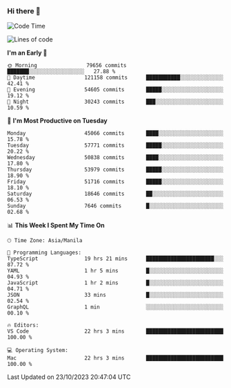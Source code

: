### Hi there 👋

<!--START_SECTION:waka-->
![Code Time](http://img.shields.io/badge/Code%20Time-4%2C450%20hrs%2054%20mins-blue)

![Lines of code](https://img.shields.io/badge/From%20Hello%20World%20I%27ve%20Written-108.5%20million%20lines%20of%20code-blue)

**I'm an Early 🐤** 

```text
🌞 Morning                79656 commits       ███████░░░░░░░░░░░░░░░░░░   27.88 % 
🌆 Daytime                121158 commits      ███████████░░░░░░░░░░░░░░   42.41 % 
🌃 Evening                54605 commits       █████░░░░░░░░░░░░░░░░░░░░   19.12 % 
🌙 Night                  30243 commits       ███░░░░░░░░░░░░░░░░░░░░░░   10.59 % 
```
📅 **I'm Most Productive on Tuesday** 

```text
Monday                   45066 commits       ████░░░░░░░░░░░░░░░░░░░░░   15.78 % 
Tuesday                  57771 commits       █████░░░░░░░░░░░░░░░░░░░░   20.22 % 
Wednesday                50838 commits       ████░░░░░░░░░░░░░░░░░░░░░   17.80 % 
Thursday                 53979 commits       █████░░░░░░░░░░░░░░░░░░░░   18.90 % 
Friday                   51716 commits       █████░░░░░░░░░░░░░░░░░░░░   18.10 % 
Saturday                 18646 commits       ██░░░░░░░░░░░░░░░░░░░░░░░   06.53 % 
Sunday                   7646 commits        █░░░░░░░░░░░░░░░░░░░░░░░░   02.68 % 
```


📊 **This Week I Spent My Time On** 

```text
🕑︎ Time Zone: Asia/Manila

💬 Programming Languages: 
TypeScript               19 hrs 21 mins      ██████████████████████░░░   87.72 % 
YAML                     1 hr 5 mins         █░░░░░░░░░░░░░░░░░░░░░░░░   04.93 % 
JavaScript               1 hr 2 mins         █░░░░░░░░░░░░░░░░░░░░░░░░   04.71 % 
JSON                     33 mins             █░░░░░░░░░░░░░░░░░░░░░░░░   02.54 % 
GraphQL                  1 min               ░░░░░░░░░░░░░░░░░░░░░░░░░   00.10 % 

🔥 Editors: 
VS Code                  22 hrs 3 mins       █████████████████████████   100.00 % 

💻 Operating System: 
Mac                      22 hrs 3 mins       █████████████████████████   100.00 % 
```


 Last Updated on 23/10/2023 20:47:04 UTC
<!--END_SECTION:waka-->


<!--
**rad182/rad182** is a ✨ _special_ ✨ repository because its `README.md` (this file) appears on your GitHub profile.

Here are some ideas to get you started:

- 🔭 I’m currently working on ...
- 🌱 I’m currently learning ...
- 👯 I’m looking to collaborate on ...
- 🤔 I’m looking for help with ...
- 💬 Ask me about ...
- 📫 How to reach me: ...
- 😄 Pronouns: ...
- ⚡ Fun fact: ...
-->
